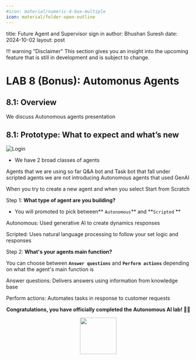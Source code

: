 ```yaml
---
#icon: material/numeric-4-box-multiple
icon: material/folder-open-outline
---
```


title: Future Agent and Supervisor sign in
author: Bhushan Suresh 
date: 2024-10-02
layout: post

<!-- md:option type:warning -->
!!! warning "Disclaimer"
    This section gives you an insight into the upcoming feature that is still in development and is subject to change. 

# LAB 8 (Bonus): Automonus Agents  

## 8.1: Overview

We discuss Autonomous agents presentation 


## 8.1: Prototype: What to expect and what’s new

 ![Login](../images/AI/1.gif)

- We have 2 broad classes of agents 

Agents that we are using so far Q&A bot and Task bot that fall under scripted agents we are not introducing Autonomous agents that used GenAI 

When you try to create a new agent and when you select Start from Scratch 


Step 1: **What type of agent are you building?**

- You will promoted to pick between** `Autonomous`** and **`Scripted` **

Autonomous: Used generative AI to create dynamics responses 

Scripted: Uses natural language processing to follow your set logic and responses 


Step 2: **What's your agents main function?**

You can choose between **`Answer questions`** and **`Perform actions`** depending on what the agent's main function is 

Answer questions: Delivers answers using information from knowledge base 

Perform actions: Automates tasks in response to customer requests 



<p style="text-align:center"><strong>Congratulations, you have officially completed the Autonomous AI lab! 🎉🎉 </strong></p>
		
<p style="text-align:center;"><img src="../images/webex-new-logo1.png" width="100"></p>

